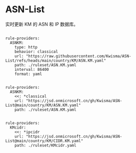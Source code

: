 
# ASN-List

实时更新 KM 的 ASN 和 IP 数据库。

<pre><code class="language-javascript">
rule-providers:
  ASNKM:
    type: http
    behavior: classical
    url: "https://raw.githubusercontent.com/Kwisma/ASN-List/refs/heads/main/country/KM/ASN.KM.yaml"
    path: ./ruleset/ASN.KM.yaml
    interval: 86400
    format: yaml
</code></pre>

<pre><code class="language-javascript">
rule-providers:
  ASNKM:
    <<: *classical
    url: "https://jsd.onmicrosoft.cn/gh/Kwisma/ASN-List@main/country/KM/ASN.KM.yaml"
    path: ./ruleset/ASN.KM.yaml
</code></pre>

<pre><code class="language-javascript">
rule-providers:
  KMcidr:
    <<: *ipcidr
    url: "https://jsd.onmicrosoft.cn/gh/Kwisma/ASN-List@main/country/KM/CIDR.KM.yaml"
    path: ./ruleset/KMcidr.yaml
</code></pre>